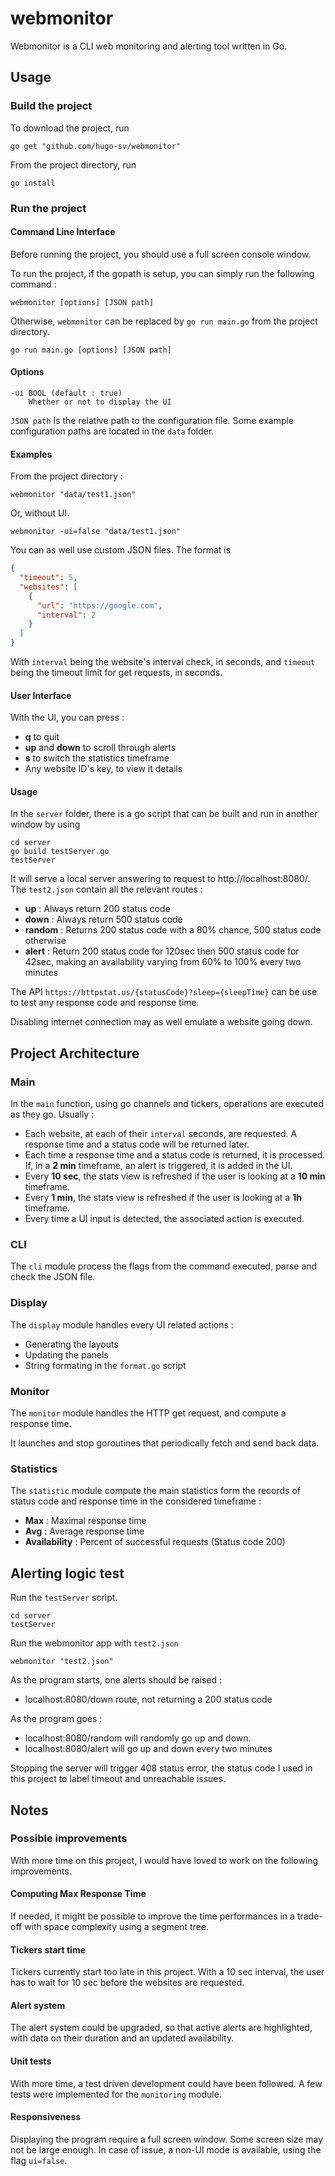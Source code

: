 # webmonitor

Webmonitor is a CLI web monitoring and alerting tool written in Go.

## Usage

### Build the project

To download the project, run

```
go get "github.com/hugo-sv/webmonitor"
```

From the project directory, run

```shell
go install
```

### Run the project

#### Command Line Interface

Before running the project, you should use a full screen console window.

To run the project, if the gopath is setup, you can simply run the following command :

```
webmonitor [options] [JSON path]
```

Otherwise, `webmonitor` can be replaced by `go run main.go` from the project directory.

```
go run main.go [options] [JSON path]
```

#### Options

```
-ui BOOL (default : true)
    Whether or not to display the UI
```

`JSON path` Is the relative path to the configuration file. Some example configuration paths are located in the `data` folder.

#### Examples

From the project directory :

```shell
webmonitor "data/test1.json"
```

Or, without UI.

```shell
webmonitor -ui=false "data/test1.json"
```

You can as well use custom JSON files. The format is

```json
{
  "timeout": 5,
  "websites": [
    {
      "url": "https://google.com",
      "interval": 2
    }
  ]
}
```

With `interval` being the website's interval check, in seconds, and `timeout` being the timeout limit for get requests, in seconds.

#### User Interface

With the UI, you can press :

- **q** to quit
- **up** and **down** to scroll through alerts
- **s** to switch the statistics timeframe
- Any website ID's key, to view it details

#### Usage

In the `server` folder, there is a go script that can be built and run in another window by using

```shell
cd server
go build testServer.go
testServer
```

It will serve a local server answering to request to http://localhost:8080/. The `test2.json` contain all the relevant routes :

- **up** : Always return 200 status code
- **down** : Always return 500 status code
- **random** : Returns 200 status code with a 80% chance, 500 status code otherwise
- **alert** : Return 200 status code for 120sec then 500 status code for 42sec, making an availability varying from 60% to 100% every two minutes

The API `https://httpstat.us/{statusCode}?sleep={sleepTime}` can be use to test any response code and response time.

Disabling internet connection may as well emulate a website going down.

## Project Architecture

### Main

In the `main` function, using go channels and tickers, operations are executed as they go. Usually :

- Each website, at each of their `interval` seconds, are requested. A response time and a status code will be returned later.
- Each time a response time and a status code is returned, it is processed. If, in a **2 min** timeframe, an alert is triggered, it is added in the UI.
- Every **10 sec**, the stats view is refreshed if the user is looking at a **10 min** timeframe.
- Every **1 min**, the stats view is refreshed if the user is looking at a **1h** timeframe.
- Every time a UI input is detected, the associated action is executed.

### CLI

The `cli` module process the flags from the command executed, parse and check the JSON file.

### Display

The `display` module handles every UI related actions :

- Generating the layouts
- Updating the panels
- String formating in the `format.go` script

### Monitor

The `monitor` module handles the HTTP get request, and compute a response time.

It launches and stop goroutines that periodically fetch and send back data.

### Statistics

The `statistic` module compute the main statistics form the records of status code and response time in the considered timeframe :

- **Max** : Maximal response time
- **Avg** : Average response time
- **Availability** : Percent of successful requests (Status code 200)

## Alerting logic test

Run the `testServer` script.

```shell
cd server
testServer
```

Run the webmonitor app with `test2.json`

```shell
webmonitor "test2.json"
```

As the program starts, one alerts should be raised :

- localhost:8080/down route, not returning a 200 status code

As the program goes :

- localhost:8080/random will randomly go up and down.
- localhost:8080/alert will go up and down every two minutes

Stopping the server will trigger 408 status error, the status code I used in this project to label timeout and unreachable issues.

## Notes

### Possible improvements

With more time on this project, I would have loved to work on the following improvements.

#### Computing Max Response Time

If needed, it might be possible to improve the time performances in a trade-off with space complexity using a segment tree.

#### Tickers start time

Tickers currently start too late in this project. With a 10 sec interval, the user has to wait for 10 sec before the websites are requested.

#### Alert system

The alert system could be upgraded, so that active alerts are highlighted, with data on their duration and an updated availability.

#### Unit tests

With more time, a test driven development could have been followed.
A few tests were implemented for the `monitoring` module.

#### Responsiveness

Displaying the program require a full screen window. Some screen size may not be large enough.
In case of issue, a non-UI mode is available, using the flag `ui=false`.
